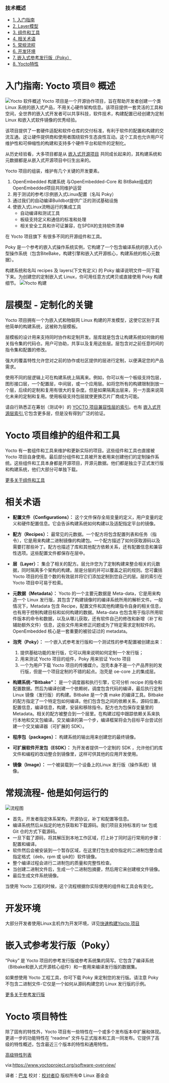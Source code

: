 
### 技术概述
<!-- GFM-TOC -->
* [1. 入门指南](#getting_started)
* [2. Layer模型](#layer-model)
* [3. 组件和工具](#components-tools)
* [4. 相关术语](#terms-of-reference)
* [5. 常规流程](#general-workflow)
* [6. 开发环境](#dev-environment)
* [7. 嵌入式参考发行版（Poky）](#poky)
* [8. Yocto特性](#features)

<a id="getting_started">入门指南: Yocto 项目® 概述</a>
=======

![Yocto 软件概述][1]
Yocto 项目是一个开源协作项目，旨在帮助开发者创建一个类 Linux 系统的嵌入式产品，不用关心硬件架构信息。该项目提供一套灵活的工具和空间，全世界的嵌入式开发者可以共享科技，软件技术，构建配置已经创建为定制 Linux 和嵌入式软件镜像的优秀经验。

该项目提供了一套硬件适配和软件仓库的交付标准，有利于软件的配置和构建的交流互通。这让硬件提供商和使用者围绕软件生态良性互动。这个工具也允许用户可维护性和可伸缩性的构建和支持多个硬件平台和软件的定制化。

从历史经验看，大多项目都是从 [嵌入式开源项目][2] 共同成长起来的，其构建系统和元数据都是从嵌入式开源项目中衍生出来的。

Yocto 项目的组装，维护有几个关键的开发要素。

1. OpenEmbedded 构建系统 与OpenEmbedded-Core 和 BitBake组成的 OpenEmbedded项目共同维护运营 
1. 用于测试的参考/示例嵌入式Linux配置（名叫 Poky）
1. 通过我们的自动编译Buildbot提供广泛的测试基础设施
1. 使嵌入式Linux流畅运行的集成工具
    * 自动编译和测试工具
    * 板级支持定义和通信的标准和处理
    * 相关安全工具和许可证兼容，在SPDX的支持软件清单
 


在 Yocto 项目旗下 有很多不同的开源组件和工具。

Poky 是一个参考的嵌入式操作系统实例，它构建了一个包含编译系统的嵌入式小型操作系统（包含BiteBake，构建引擎和嵌入式开源核心，构建系统的核心元数据）。

构建系统和名叫 recipes 及 layers(下文有定义) 的 Poky 编译说明文件一同下载下来。为创建您的定制嵌入式 Linux，你可用任意方式拷贝或直接使用 Poky 构建细节。
![Yocto 构建][3]


<a id="layer-model">层模型 - 定制化的关键</a>
======

Yocto 项目拥有一个为嵌入式和物联网 Linux 构建的开发模型，这使它区别于其他简单的构建系统，这被称为层模板。

层模板的设计用来支持同时协作和定制开发。层库就是包含让构建系统如何做的相关指令集的代码仓。用户可协助，共享以及复用这些层。层包含对之前任意时间的指令集和配置的修改。

强大的覆盖特性允许您对之前的协作或社区提供的层进行定制，以便满足您的产品需求。

使用不同的层逻辑上可在构建系统上隔离来。例如，你可以有一个板级支持包层，图形接口层，一个配置层，中间层，或一个应用层。如将您所有的构建限制到放一个层，后续的定制和复用有很大的复杂度。但是如果隔离出层来，另一方面来说简化未来的定制和复用。使用板级支持包层就使更换芯片厂商成为可能。

请自行熟悉正在筹划（测试中）的 [YOCTO 项目兼容性层的索引][4]。也有 [嵌入式开源层索引][5],它包含更多层，但是没有得到广泛的验证。


<a id="components-tools">Yocto 项目维护的组件和工具</a>
======

Yocto 有一套组件和工具来维护和更新实际的项目。这些组件和工具也直接被 Yocto 项目自身使用。最后部分组件和工具被开发者用来创建他们的定制操作系统。这些组件和工具本身都是开源项目，开源元数据。他们都是独立于正式发行版和构建系统，他们大部分可单独下载。

[更多关于组件和工具][7]

<a id="terms-of-referenc">相关术语</a>
=====
+ __配置文件（Configurations）：__ 这个文件保存全局变量的定义，用户变量的定义和硬件配置信息。它会告诉构建系统如何构建以及适配指定平台的镜像。
+ __配方（Recipes）：__ 最常见的元数据。一个配方将包含配置列表和任务（指令），它是用来构建二进制镜像的构建包。一个配方描述了如何获取源码以及需要打那些补丁。配方也描述了库和其他配方依赖关系，还有配置信息和兼容性选项。这些配置文件都保存在层中。
+ __层（Layer）：__ 集合了相关的配方。层允许您为了定制构建来整合相关的元数据，同时隔离多个架构的构建。层是分层的并可以覆盖之前的规则。您可囊括 Yocto 项目的任意个数的有效层并将它们添加定制到您自己的层。层的索引在 Yocto 项目中可易于检索。
+ __元数据（Metadata）：__ Yocto 的一个主要元数据是 Meta-data，它是用来构造一个 Linux 发行版，其包含了构建镜像时的编译系统所用的解析文件。一般情况下，Metadata 包含 Recipe，配置文件和其他构建指令自身的相关信息，也有用于控制构建目标和如何构建的数据。Meta-data 也包含用于指示所用软件版本的命令和数据，以及从哪儿获取，还有软件自己的修改和新增（补丁和辅助额外文件）信息，这些文件用来修正问题或为了特定需求定制软件的。OpenEmbedded 核心是一套重要的被验证过的 metadata。
+ __泡壳（Poky）：__ 一个嵌入式参考发行版和一个测试性的参考配置被创建出来：
  1) 提供基础功能的发行版，它可以用来说明如何定制一个发行版；
  2) 用来测试 Yocto 项目的组件，Poky 用来验证 Yocto 项目
  3) 一个为用户下载 Yocto 项目的传播媒介。泡壳本身不是一个产品界别的发行版，但是一个项目定制的不错的起点。泡壳是 oe-core 上的集成层。

+ __构建系统-“Bitbake”：__ 是一个调度器和执行引擎，它可分析 recipe 的指令和配置数据。然后为编译创建一个依赖树，调度包含代码的编译，最后执行定制 Linux 镜像（发行版）的构建。Bitbake 是一个类 make 的编译工具。Bitbake 的配方指定了一个特定包如何编译。他们包含包之间的依赖关系，源码位置，配置信息，编译信息，构建，安装和移除指令。配方也为包保存变量里的 Metadata。相关的配方被整合到一个层里。在构建过程中跟踪依赖关系来执行本地和交叉包编译。交叉编译的第一个步，编译框架将会为目标平台尝试创建一个交叉编译器（可扩展的 SDK）。
+ __程序包（packages）：__ 构建系统的输出用来创建您的最终镜像。
+ __可扩展软件开发包（ESDK）：__ 为开发者提供一个定制的 SDK ，允许他们的库文件和编程的改动整合到镜像里，这样可供其他的应用开发使用。
+ __镜像（Image）：__ 一个被装载到一个设备上的Linux 发行版（操作系统）镜像。


<a id="terms-of-reference">常规流程- 他是如何运行的</a>
====== 

![流程图][9]
+ 首先，开发者指定体系架构，开源协议，补丁和配置等信息。
+ 编译系统然后从指定的地方获取和下载源码。我们项目支持标准的 tar 包或 Git 仓的方式下载源码。
+ 一旦下载了源码，将其解压到本地工作区域，打上补丁同时运行常用的步骤：配置和编译。
+ 软件然后会被安装到一个暂存区域，在这里打包生成你指定的二进制包整合成指定格式（deb，rpm 或 ipk的）软件镜像。
+ 整个编译过程会进行二进制包的质量和完整性检查。
+ 当创建二进制文件后，生成一个二进制包摘要，然后用它来创建根文件镜像。
+ 最后生成文件系统镜像。

当使用 Yocto 工程的时候，这个流程根据你实际使用的组件和工具会有变化。

<a id="dev-environment">开发环境</a>
======
大部分开发者使用Linux主机作为开发环境，详见[快速构建Yocto 项目][6]


<a id="poky">嵌入式参考发行版（Poky）</a>
======
“Poky” 是 Yocto 项目的参考发行版或参考系统集的简写。它包含了编译系统（Bitbake和嵌入式开源核心组件）和一套用来编译发行版的数据集。

如果想使用 Yocto 工程工具，你可下载 Poky 来定制您的发行版。请注意 Poky 不包含二进制文件-它仅是一个如何从源码构建您的 Linux 发行版的示例。

[更多关于参考发行版][11]

<a id="features">Yocto 项目特性</a>
======

除了固有的特性外，Yocto 项目有一些特性在一个或多个发布版本中扩展和体现。更进一步的功能特性在 “readme” 文件与正式版本和工具一同发布。它提供了高级的特性概述，包含最近三个版本的特性和通用特性。

[高级特性列表][12]

via:https://www.yoctoproject.org/software-overview/

译者：[巴龙](https://github.com/guevaraya)
校对：[校对者ID](https://github.com/校对者ID)
版权所有© Linux 基金会

[1]: https://www.yoctoproject.org/wp-content/uploads/2018/02/yp-diagram-overview.png
[2]: http://openembedded.org/
[3]: https://www.yoctoproject.org/wp-content/uploads/sites/32/2023/10/Yocto-Tech-Overview-Graphic.svg
[4]: https://www.yoctoproject.org/software-overview/layers/
[5]: http://layers.openembedded.org/
[6]: https://docs.yoctoproject.org/brief-yoctoprojectqs/index.html
[7]: https://docs.yoctoproject.org/overview-manual/yp-intro.html#components-and-tools
[8]: https://www.yoctoproject.org/software-overview/project-components/
[9]: https://www.yoctoproject.org/wp-content/uploads/2017/07/yp-how-it-works-new-diagram.png
[10]: https://www.yoctoproject.org/wp-content/uploads/2018/02/os-logos.png
[11]: https://docs.yoctoproject.org/ref-manual/terms.html#term-Poky
[12]: https://docs.yoctoproject.org/overview-manual/yp-intro.html#features

